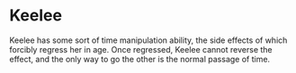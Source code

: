 # Keelee
Keelee has some sort of time manipulation ability, the side effects of which forcibly regress her in age. Once regressed, Keelee cannot reverse the effect, and the only way to go the other is the normal passage of time.
